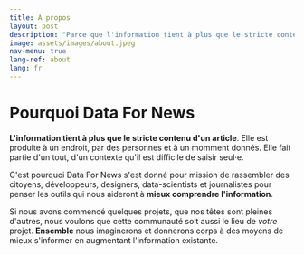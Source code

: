 ```yaml
---
title: À propos
layout: post
description: "Parce que l'information tient à plus que le stricte contenu d'un article, construisons des outils open-sources pour l'augmenter."
image: assets/images/about.jpeg
nav-menu: true
lang-ref: about
lang: fr
---
```


# Pourquoi Data For News

**L'information tient à plus que le stricte contenu d'un article**. Elle est produite à un endroit, par des personnes et à un momment donnés. Elle fait partie d'un tout, d'un contexte qu'il est difficile de saisir seul·e.

C'est pourquoi Data For News s'est donné pour mission de rassembler des citoyens, développeurs, designers, data-scientists et journalistes pour penser les outils qui nous aideront à **mieux comprendre l'information**.

Si nous avons commencé quelques projets, que nos têtes sont pleines d'autres, nous voulons que cette communauté soit aussi le lieu de *votre* projet. **Ensemble** nous imaginerons et donnerons corps à des moyens de mieux s'informer en augmentant l'information existante.